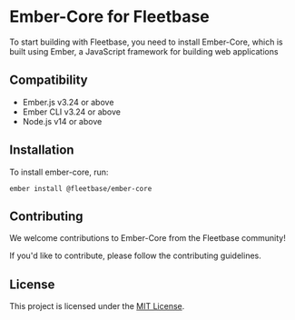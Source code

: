 # Ember-Core for Fleetbase

To start building with Fleetbase, you need to install Ember-Core, which is built using Ember, a JavaScript framework for building web applications

## Compatibility

* Ember.js v3.24 or above
* Ember CLI v3.24 or above
* Node.js v14 or above

## Installation

To install ember-core, run:

`ember install @fleetbase/ember-core`

## Contributing

We welcome contributions to Ember-Core from the Fleetbase community!

If you'd like to contribute, please follow the contributing guidelines.

## License

This project is licensed under the [MIT License](LICENSE.md).
